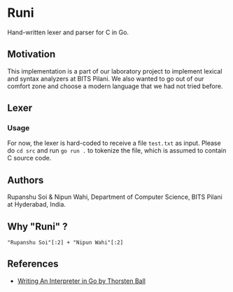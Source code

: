 # Runi
Hand-written lexer and parser for C in Go.

## Motivation
This implementation is a part of our laboratory project to implement lexical and syntax analyzers at BITS Pilani. We also wanted to go out of our comfort zone and choose a modern language that we had not tried before.

## Lexer

### Usage
For now, the lexer is hard-coded to receive a file `test.txt` as input. Please do `cd src` and run `go run .` to tokenize the file, which is assumed to contain C source code.

## Authors
Rupanshu Soi & Nipun Wahi, Department of Computer Science, BITS Pilani at Hyderabad, India.

## Why "Runi" ?
`"Rupanshu Soi"[:2] + "Nipun Wahi"[:2]`

## References
- [Writing An Interpreter in Go by Thorsten Ball](https://interpreterbook.com/)
